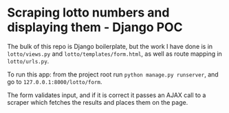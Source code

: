 # Scraping lotto numbers and displaying them - Django POC

The bulk of this repo is Django boilerplate, but the work I have done is in `lotto/views.py` and `lotto/templates/form.html`, as well as route mapping in
`lotto/urls.py`.

To run this app: from the project root run `python manage.py runserver`, and go to `127.0.0.1:8000/lotto/form`.

The form validates input, and if it is correct it passes an AJAX call to a scraper which fetches the results and places them on the page.
